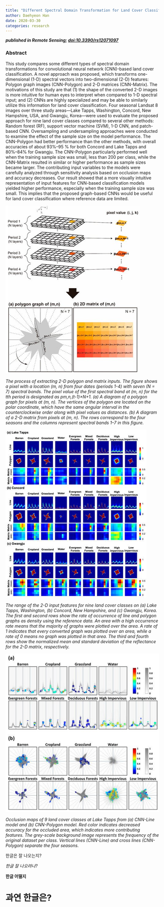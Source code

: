 ```yaml
---
title: "Different Spectral Domain Transformation for Land Cover Classification Using Convolutional Neural Networks with Multi-Temporal Satellite Imagery"
author: Daehyeon Han
date: 2020-03-30
categories: research
---
```

***published in Remote Sensing; [doi:10.3390/rs12071097](https://doi.org/10.3390/rs12071097)***

### Abstract

This study compares some different types of spectral domain transformations for convolutional neural network (CNN)-based land cover classification. A novel approach was proposed, which transforms one-dimensional (1-D) spectral vectors into two-dimensional (2-D) features: Polygon graph images (CNN-Polygon) and 2-D matrices (CNN-Matrix). The motivations of this study are that (1) the shape of the converted 2-D images is more intuitive for human eyes to interpret when compared to 1-D spectral input; and (2) CNNs are highly specialized and may be able to similarly utilize this information for land cover classification. Four seasonal Landsat 8 images over three study areas—Lake Tapps, Washington, Concord, New Hampshire, USA, and Gwangju, Korea—were used to evaluate the proposed approach for nine land cover classes compared to several other methods: Random forest (RF), support vector machine (SVM), 1-D CNN, and patch-based CNN. Oversampling and undersampling approaches were conducted to examine the effect of the sample size on the model performance. The CNN-Polygon had better performance than the other methods, with overall accuracies of about 93%–95 % for both Concord and Lake Tapps and 80%–84% for Gwangju. The CNN-Polygon particularly performed well when the training sample size was small, less than 200 per class, while the CNN-Matrix resulted in similar or higher performance as sample sizes became larger. The contributing input variables to the models were carefully analyzed through sensitivity analysis based on occlusion maps and accuracy decreases. Our result showed that a more visually intuitive representation of input features for CNN-based classification models yielded higher performance, especially when the training sample size was small. This implies that the proposed graph-based CNNs would be useful for land cover classification where reference data are limited.


![](https://github.com/daehyeon-han/daehyeon-han.github.io/raw/master/uploads/research/202003-landcover-method.jpg)

*The process of extracting 2-D polygon and matrix inputs. The figure shows a pixel with a location (m, n) from four dates (periods 1-4) with seven (N = 7) spectral bands. The pixel value of the first spectral band at (m, n) for the tth period is designated as pm,n,(t-1)×N+1. (a) A diagram of a polygon graph for pixels at (m, n). The vertices of the polygon are located on the polar coordinate, which have the same angular interval in the counterclockwise order along with pixel values as distances. (b) A diagram of a 2-D matrix from pixels at (m, n). The rows correspond to the four seasons and the columns represent spectral bands 1–7 in this figure.*

![](https://github.com/daehyeon-han/daehyeon-han.github.io/raw/master/uploads/research/202003-landcover-inputs.jpg)

*The range of the 2-D input features for nine land cover classes on (a) Lake Tapps, Washington, (b) Concord, New Hampshire, and (c) Gwangju, Korea. The first and second rows show the rate of occurrence of line and polygon graphs as density using the reference data. An area with a high occurrence rate means that the majority of graphs were plotted over the area. A rate of 1 indicates that every converted graph was plotted over an area, while a rate of 0 means no graph was plotted in that area. The third and fourth rows show the normalized mean and standard deviation of the reflectance for the 2-D matrix, respectively.*

![](https://github.com/daehyeon-han/daehyeon-han.github.io/raw/master/uploads/research/202003-landcover-sensitivity.jpg)

*Occlusion maps of 9 land cover classes at Lake Tapps from (a) CNN-Line model and (b) CNN-Polygon model. Red color indicates decreased accuracy for the occluded area, which indicates more contributing features. The grey-scale background image represents the frequency of the original dataset per class. Vertical lines (CNN-Line) and cross lines (CNN-Polygon) separate the four seasons.*

한글은 잘 나오는지?

*한글 잘 나오려나?*

**한글 어떨지**

# 과연 한글은?